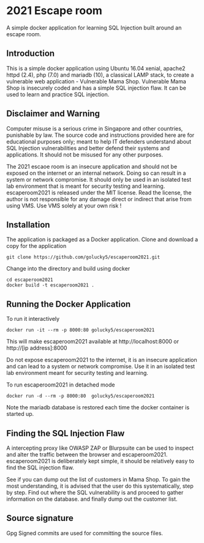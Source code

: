 # 2021 Escape room
A simple docker application for learning SQL Injection built around an escape room.

## Introduction

This is a simple docker application using Ubuntu 16.04 xenial, apache2 httpd (2.4), php (7.0) and mariadb (10), a classical LAMP stack, to
create a vulnerable web application - Vulnerable Mama Shop. Vulnerable Mama Shop is insecurely coded and has a simple SQL injection flaw. It can be used to learn and practice SQL injection. 

## Disclaimer and Warning

Computer misuse is a serious crime in Singapore and other countries, punishable by law. The source code and instructions provided here are for educational purposes only; meant to help IT defenders understand about SQL Injection vulnerabilities and better defend their systems and applications. It should not be misused for any other purposes. 

The 2021 escaoe room is an insecure application and should not be exposed on the internet or an internal network. Doing so can result in a system or network compromise. It should only be used in an isolated test lab environment that is meant for security testing and learning. escaperoom2021 is released under the MIT license. Read the license, the author is not responsible for any damage direct or indirect that arise from using VMS. Use VMS solely at your own risk !

## Installation

The application is packaged as a Docker application. Clone and download a copy for the application

    git clone https://github.com/golucky5/escaperoom2021.git

Change into the directory and build using docker

    cd escaperoom2021
    docker build -t escaperoom2021 .

## Running the Docker Application

To run it interactively

    docker run -it --rm -p 8000:80 golucky5/escaperoom2021

This will make escaperoom2021 available at http://localhost:8000 or http://[ip address]:8000

Do not expose escaperoom2021 to the internet, it is an insecure application and can lead to a system or network compromise. 
Use it in an isolated test lab environment meant for security testing and learning. 
 
To run escaperoom2021 in detached mode

    docker run -d --rm -p 8000:80  golucky5/escaperoom2021
    
Note the mariadb database is restored each time the docker container is started up.     

## Finding the SQL Injection Flaw

A intercepting proxy like OWASP ZAP or Blurpsuite can be used to inspect and alter the traffic between the browser and escaperoom2021. 
escaperoom2021 is deliberately kept simple, it should be relatively easy to find the SQL injection flaw. 

See if you can dump out the list of customers in Mama Shop. To gain the most understanding, it is advised that the user 
do this systematically, step by step. Find out where the SQL vulnerability is and proceed to gather information on the database. 
and finally dump out the customer list. 

## Source signature
Gpg Signed commits are used for committing the source files. 





